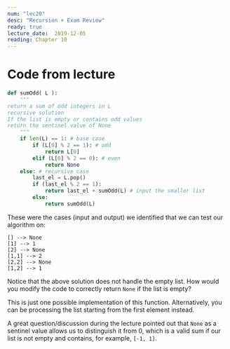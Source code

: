 ```yaml
---
num: "lec20"
desc: "Recursion + Exam Review"
ready: true
lecture_date:  2019-12-05
reading: Chapter 10
---
```


# Code from lecture

```python
def sumOdd( L ):
    """
return a sum of odd integers in L
recursive solution
If the list is empty or contains odd values
return the sentinel value of None
    """
    if len(L) == 1: # base case
        if (L[0] % 2 == 1): # odd
            return L[0]
        elif (L[0] % 2 == 0): # even
            return None
    else: # recursive case
        last_el = L.pop()
        if (last_el % 2 == 1):
            return last_el + sumOdd(L) # input the smaller list
        else:
            return sumOdd(L)
```

These were the cases (input and output) we identified that we can test our algorithm on:

```
[] --> None
[1] --> 1
[2] --> None
[1,1] --> 2
[2,2] --> None
[1,2] --> 1
```

Notice that the above solution does not handle the empty list. How would you modify the code to correctly return `None` if the list is empty?

This is just one possible implementation of this function. Alternatively, you can be processing the list starting from the first element instead.

A great question/discussion during the lecture pointed out that `None` as a sentinel value allows us to distinguish it from 0, which is a valid sum if our list is not empty and contains, for example, `[-1, 1]`.
